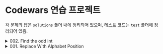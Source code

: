 # Codewars 연습 프로젝트

각 문제의 답은 `solutions` 폴더 내에 정리되어 있으며, 테스트 코드는 `test` 폴더에 정리되어 있음.

<details>
<summary>002. Find the odd int</summary>

#### [Codewars Link](https://www.codewars.com/kata/54da5a58ea159efa38000836)

Given an array, find the integer that appears an odd number of times.

There will always be only one integer that appears an odd number of times.

</details>
<details>
<summary>001. Replace With Alphabet Position</summary>

#### [Codewars Link](https://www.codewars.com/kata/546f922b54af40e1e90001da)

Welcome.

In this kata you are required to, given a string, replace every letter with its position in the alphabet.

If anything in the text isn't a letter, ignore it and don't return it.

`"a" = 1`, `"b" = 2`, etc.

Example

```python
alphabet_position("The sunset sets at twelve o' clock.")
```

Should return `"20 8 5 19 21 14 19 5 20 19 5 20 19 1 20 20 23 5 12 22 5 15 3 12 15 3 11"`(as a string)

</details>